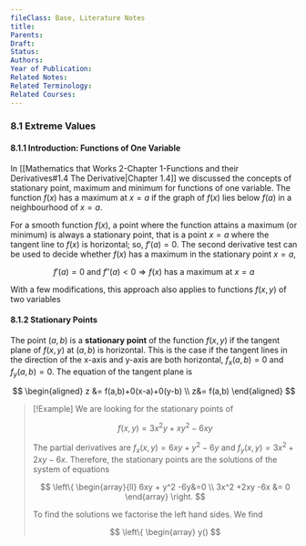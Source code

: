 ```yaml
---
fileClass: Base, Literature Notes
title: 
Parents: 
Draft: 
Status: 
Authors: 
Year of Publication: 
Related Notes: 
Related Terminology: 
Related Courses: 
---
```

### 8.1 Extreme Values
#### 8.1.1 Introduction: Functions of One Variable
In [[Mathematics that Works 2-Chapter 1-Functions and their Derivatives#1.4 The Derivative|Chapter 1.4]] we discussed the concepts of stationary point, maximum and minimum for functions of one variable. The function $f(x)$ has a maximum at $x=a$ if the graph of $f(x)$ lies below $f(a)$ in a neighbourhood of $x=a$. 

For a smooth function $f(x)$, a point where the function attains a maximum (or minimum) is always a stationary point, that is a point $x=a$ where the tangent line to $f(x)$ is horizontal; so, $f'(a)=0$. The second derivative test can be used to decide whether $f(x)$ has a maximum in the stationary point $x=a$,

$$
f'(a)=0 \text{ and } f''(a)<0 \Rightarrow f(x) \text{ has a maximum at }x=a
$$

With a few modifications, this approach also applies to functions $f(x,y)$ of two variables

#### 8.1.2 Stationary Points
The point $(a,b)$ is a **stationary point** of the function $f(x,y)$ if the tangent plane of $f(x,y)$ at $(a,b)$ is horizontal. This is the case if the tangent lines in the direction of the x-axis and y-axis are both horizontal, $f_x(a,b)=0$ and $f_y(a,b)=0$. The equation of the tangent plane is

$$
\begin{aligned}
z &= f(a,b)+0(x-a)+0(y-b) \\
z&= f(a,b)
\end{aligned}
$$

>[!Example]
>We are looking for the stationary points of 
>
>$$
>f(x,y)=3x^2y+xy^2 -6xy
>$$
>
>The partial derivatives are $f_x(x,y)=6xy+y^2 -6y$ and $f_y(x,y)=3x^2 +2xy-6x$. Therefore, the stationary points are the solutions of the system of equations
>
>$$
>\left\{
>\begin{array}{ll}
>6xy + y^2 -6y&=0 \\
>3x^2 +2xy -6x &= 0
>\end{array}
>\right.
>$$
>
>To find the solutions we factorise the left hand sides. We find
>
>$$
>\left\{
>\begin{array}
>y()
>$$

